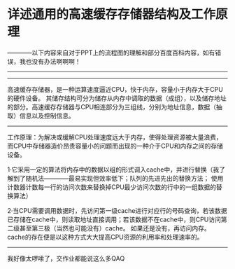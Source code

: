 # 详述通用的高速缓存存储器结构及工作原理
————以下内容来自对于PPT上的流程图的理解和部分百度百科内容，如有错误，我也没有办法啊啊啊！
***********
***********
高速缓存存储器，是一种运算速度逼近CPU，快于内存，容量小于内存大于CPU的硬件设备。
其储存结构可分为储存从内存中调取的数据（成组），以及储存地址的部分。高速缓存存储器与CPU相连部分为三组线，分别为地址信息，数据（抽取）信息以及控制信息。
***********
工作原理：为解决或缓解CPU处理速度远大于内存，使得处理资源被大量浪费，而CPU中存储器造价昂贵容量小的问题而出现的一种介于CPU和内存之间的存储设备。

1·它采用一定的算法将内存中的数据以组的形式调入cache中，并进行替换（我了解到了随机法————最易实现但效率低下；队列的先进先出的替换方法；
使用计数器计数每一行的访问次数来替换掉CPU最少访问次数的行中的一组数据的替换算法）

2·当CPU需要调用数据时，先访问第一级cache进行对应行的号码查询，若该数据已存储在cache中，则读取地址直接调用；若该数据不在cache中，则CPU访问第二级甚至第三极（当然也可能没有）cache。
如果还是没有，再访问内存。cache的存在便是以这种方式大大提高CPU资源的利用率和处理速率的。
************
我好像太啰嗦了，交作业都能说这么多QAQ
